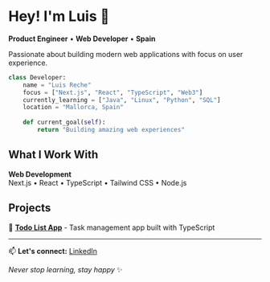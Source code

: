 # Hey! I'm Luis 👋

**Product Engineer** • **Web Developer** • **Spain**

Passionate about building modern web applications with focus on user experience.

```python
class Developer:
    name = "Luis Reche"
    focus = ["Next.js", "React", "TypeScript", "Web3"]
    currently_learning = ["Java", "Linux", "Python", "SQL"]
    location = "Mallorca, Spain"
    
    def current_goal(self):
        return "Building amazing web experiences"
```

## What I Work With

**Web Development**  
Next.js • React • TypeScript • Tailwind CSS • Node.js

## Projects

🔗 [**Todo List App**](https://todolistapp-inky-ten.vercel.app/login) - Task management app built with TypeScript

---

📫 **Let's connect:** [LinkedIn](https://www.linkedin.com/in/luisrecheamado/)

*Never stop learning, stay happy* ✨







